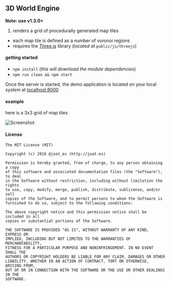 ## 3D World Engine

__Note: use v1.3.0+__

1. renders a grid of procedurally generated map tiles
  * each map tile is defined as a number of voronoi regions
  * requires the [Three.js](https://github.com/mrdoob/three.js) library (_located at_ ```public/js/threejs```)


#### getting started

* ```npm install``` (_this will download the module dependencies_)
* ```npm run clean && npm start```

Once the server is started, the demo application is located on your local system at [localhost:8000](http://localhost:8000/)


#### example

here is a 3x3 grid of map tiles

![Screenshot](https://raw.github.com/joates/node-3d-world-engine/master/3x3-grid.png)


#### License

```
The MIT License (MIT)

Copyright (c) 2016 @joat_es (http://joat.es)

Permission is hereby granted, free of charge, to any person obtaining a copy
of this software and associated documentation files (the "Software"), to deal
in the Software without restriction, including without limitation the rights
to use, copy, modify, merge, publish, distribute, sublicense, and/or sell
copies of the Software, and to permit persons to whom the Software is
furnished to do so, subject to the following conditions:

The above copyright notice and this permission notice shall be included in all
copies or substantial portions of the Software.

THE SOFTWARE IS PROVIDED "AS IS", WITHOUT WARRANTY OF ANY KIND, EXPRESS OR
IMPLIED, INCLUDING BUT NOT LIMITED TO THE WARRANTIES OF MERCHANTABILITY,
FITNESS FOR A PARTICULAR PURPOSE AND NONINFRINGEMENT. IN NO EVENT SHALL THE
AUTHORS OR COPYRIGHT HOLDERS BE LIABLE FOR ANY CLAIM, DAMAGES OR OTHER
LIABILITY, WHETHER IN AN ACTION OF CONTRACT, TORT OR OTHERWISE, ARISING FROM,
OUT OF OR IN CONNECTION WITH THE SOFTWARE OR THE USE OR OTHER DEALINGS IN THE
SOFTWARE.
```

